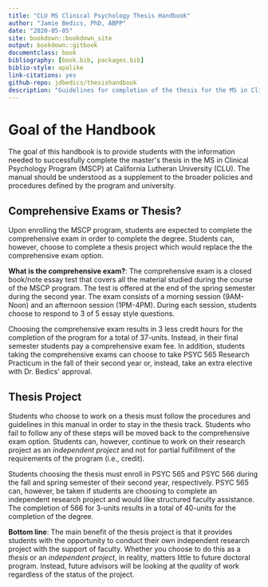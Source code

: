 ```yaml
--- 
title: "CLU MS Clinical Psychology Thesis Handbook"
author: "Jamie Bedics, PhD, ABPP"
date: "2020-05-05"
site: bookdown::bookdown_site
output: bookdown::gitbook
documentclass: book
bibliography: [book.bib, packages.bib]
biblio-style: apalike
link-citations: yes
github-repo: jdbedics/thesishandbook
description: "Guidelines for completion of the thesis for the MS in Clinical Psychology Program at CLU."
---
```


# Goal of the Handbook

The goal of this handbook is to provide students with the information needed to successfully complete the master's thesis in the MS in Clinical Psychology Program (MSCP) at California Lutheran University (CLU).  The manual should be understood as a supplement to the broader policies and procedures defined by the program and university. 


## Comprehensive Exams or Thesis?

Upon enrolling the MSCP program, students are expected to complete the comprehensive exam in order to complete the degree.  Students can, however, choose to complete a thesis project which would replace the the comprehensive exam option.

**What is the comprehensive exam?**: The comprehensive exam is a closed book/note essay test that covers all the material studied during the course of the MSCP program.  The test is offered at the end of the spring semester during the second year. The exam consists of a morning session (9AM-Noon) and an afternoon session (1PM-4PM).  During each session, students choose to respond to 3 of 5 essay style questions.  

Choosing the comprehensive exam results in 3 less credit hours for the completion of the program for a total of 37-units. Instead, in their final semester students pay a comprehensive exam fee. In addition, students taking the comprehensive exams can choose to take PSYC 565 Research Practicum in the fall of their second year or, instead, take an extra elective with Dr. Bedics' approval. 

## Thesis Project

Students who choose to work on a thesis must follow the procedures and guidelines in this manual in order to stay in the thesis track.  Students who fail to follow any of these steps will be moved back to the comprehensive exam option.  Students can, however, continue to work on their research project as an _independent project_ and not for partial fulfillment of the requirements of the program (i.e., credit).

Students choosing the thesis must enroll in PSYC 565 and PSYC 566 during the fall and spring semester of their second year, respectively. PSYC 565 can, however, be taken if students are choosing to complete an independent research project and would like structured faculty assistance.  The completion of 566 for 3-units results in a total of 40-units for the completion of the degree. 

**Bottom line**: The main benefit of the thesis project is that it provides students with the opportunity to conduct their own independent research project with the support of faculty.  Whether you choose to do this as a _thesis_ or an _independent project_, in reality, matters little to future doctoral program.  Instead, future advisors will be looking at the *quality* of work regardless of the status of the project. 



